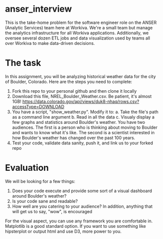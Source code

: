 # anser_interview

This is the take-home problem for the software engineer role on the ANSER (Analytic Services) team here at Workiva. We're a small team but manage the analytics infrastructure for all Workiva applications. Additionally, we oversee several dozen ETL jobs and data visualization used by teams all over Workiva to make data-driven decisions.

# The task
In this assignment, you will be analyzing historical weather data for the city of Boulder, Colorado. Here are the steps you need to complete:
1. Fork this repo to your personal github and then clone it locally
2. Download this file, NREL_Boulder_Weather.csv. Be patient, it's almost 1GB! https://data.colorado.gov/api/views/duk8-nhaq/rows.csv?accessType=DOWNLOAD
4. You have a script, "show_weather.py". Modify it to:
  a. Take the file's path as a command line argument
  b. Read in all the data
  c. Visualy display a few graphs and statistics around Boulder's weather. You have two audiences. The first is a person who is thinking about moving to Boulder and wants to know what it's like. The second is a scientist interested in how Boulder's weather has changed over the past 100 years.
5. Test your code, validate data sanity, push it, and link us to your forked repo
  
# Evaluation
We will be looking for a few things:
1. Does your code execute and provide some sort of a visual dashboard around Boulder's weather?
2. Is your code sane and readable?
3. How well are you catering to your audience?
In addition, anything that will get us to say, "wow", is encouraged

For the visual aspect, you can use any framework you are comfortable in. Matplotlib is a good standard option. If you want to use something like hipsterplot or output html and use D3, more power to you.
